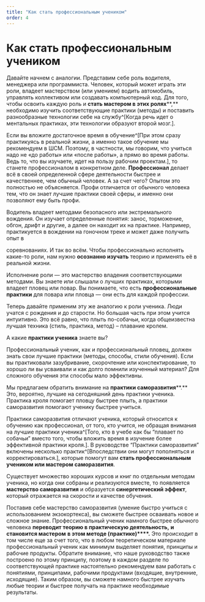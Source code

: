 ```yaml
---
title: "Как стать профессиональным учеником"
order: 4
---
```


# Как стать профессиональным учеником

Давайте начнем с аналогии. Представим себе роль водителя, менеджера или программиста. Человек, который может играть эти роли, владеет мастерством (или умением) водить автомобиль, управлять коллективом или создавать компьютерный код. Для того, чтобы освоить каждую роль и **стать мастером в этих ролях****,** необходимо изучить соответствующие практики (методы) и поставить разнообразные технологии себе на службу^[Когда речь идет о ментальных практиках, эти технологии образуют второй мозг.].

Если вы вложите достаточное время в обучение^[При этом сразу практикуясь в реальной жизни, а именно такое обучение мы рекомендуем в ШСМ. Поэтому, в частности, мы говорим, что учиться надо не «до работы» или «после работы», а прямо во время работы. Ведь то, что вы изучаете, идет на пользу рабочим проектам.], то станете профессионалом в конкретном деле. **Профессионал** делает всё в своей определенной сфере деятельности быстрее и качественнее, чем обычный человек. А за счет чего? Опытом это полностью не объясняется. Профи отличается от обычного человека тем, что он знает лучшие практики своей сферы, и именно они позволяют ему быть профи.

Водитель владеет методами безопасного или экстремального вождения. Он изучает определенные понятия: занос, торможение, обгон, дрифт и другие, а далее он находит их на практике. Например, практикуется в вождении на гоночном треке и может даже получить опыт в

соревнованиях. И так во всём. Чтобы профессионально исполнять какие-то роли, нам нужно **осознанно изучать** теорию и применять её в реальной жизни.

Исполнение роли — это мастерство владения соответствующими методами. Вы знаете или слышали о лучших практиках, которыми владеет пловец или повар. Вы понимаете, что есть **профессиональные практики** для повара или пловца — они есть для каждой профессии.

Теперь давайте применим эту же аналогию к роли ученика. Люди учатся с рождения и до старости. Но большая часть при этом учится интуитивно. Это всё равно, что плыть по-собачьи, когда общеизвестна лучшая техника (стиль, практика, метод) – плавание кролем.

А какие **практики ученика** знаете вы?

Профессиональный ученик, как и профессиональный пловец, должен знать свои лучшие практики (методы, способы, стили обучения). Если вы практиковали зазубривание, скорочтение или конспектирование, то хорошо ли вы усваивали и как долго помнили изученный материал? Для сложного обучения эти способы мало эффективны.

Мы предлагаем обратить внимание на **практики саморазвития****.** Это, вероятно, лучшие на сегодняшний день практики ученика. Практика кроля помогает пловцу быстрее плыть, а практики саморазвития помогают ученику быстрее учиться.

Практики саморазвития отличают ученика, который относится к обучению как профессионал, от того, кто учится, не обращая внимания на лучшие практики ученика^[Того, кто в учебе как бы “плавает по собачьи” вместо того, чтобы вложить время в изучение более эффективной практики кроля.]. В руководстве “Практики саморазвития” включены несколько практик^[Впоследствии они могут пополняться и корректироваться.], которые помогут вам **стать профессиональным учеником или мастером саморазвития**.

Существует множество хороших курсов и книг по отдельным методам ученика, но когда они собраны и реализуются вместе, то появляется **мастерство саморазвития** и образуется **синергетический эффект**, который отражается на скорости и качестве обучения.

Поставив себе мастерство саморазвития (умение быстро учиться с использованием экзокортекса), вы сможете быстрее осваивать новое и сложное знание. Профессиональный ученик намного быстрее обычного человека **переводит теорию в практи****ческую деятельность****,** **и становится мастером** **в этом методе (практике)****.** Это происходит в том числе еще за счет того, что в любом теоретическом материале профессиональный ученик как минимум выделяет понятия, принципы и рабочие продукты. Обратите внимание, что наше руководство также построено по этому принципу, поэтому в каждом разделе по соответствующей практике настоятельно рекомендуем вам работать с понятиями, принципами, рабочими продуктами (входящие, внутренние, исходящие). Таким образом, вы сможете намного быстрее изучать любые теории и быстрее получать на практике необходимые результаты.